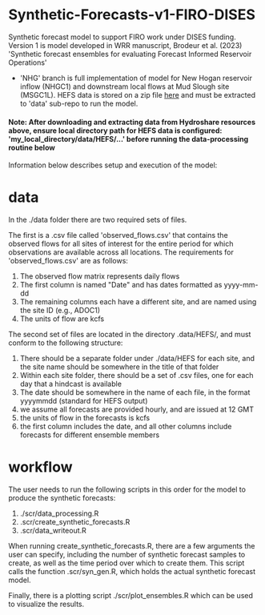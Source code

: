 # Synthetic-Forecasts-v1-FIRO-DISES
Synthetic forecast model to support FIRO work under DISES funding. Version 1 is model developed in WRR manuscript, Brodeur et al. (2023) 'Synthetic forecast ensembles for evaluating Forecast Informed Reservoir Operations'
   
- 'NHG' branch is full implementation of model for New Hogan reservoir inflow (NHGC1) and downstream local flows at Mud Slough site (MSGC1L). HEFS data is stored on a zip file [here](https://www.hydroshare.org/resource/f63ead2d62414940a7d90acdc234a5d1/) and must be extracted to 'data' sub-repo to run the model.   
   
#### Note: After downloading and extracting data from Hydroshare resources above, ensure local directory path for HEFS data is configured: 'my_local_directory/data/HEFS/...'  before running the data-processing routine below
   
Information below describes setup and execution of the model:   
# data

In the ./data folder there are two required sets of files. 

The first is a .csv file called 'observed_flows.csv' that contains the observed flows for all sites of interest for the entire period for which observations are available across all locations. The requirements for 'observed_flows.csv' are as follows:
1) The observed flow matrix represents daily flows
2) The first column is named "Date" and has dates formatted as yyyy-mm-dd
3) The remaining columns each have a different site, and are named using the site ID (e.g., ADOC1)
4) The units of flow are kcfs

The second set of files are located in the directory .data/HEFS/, and must conform to the following structure: 
1) There should be a separate folder under ./data/HEFS for each site, and the site name should be somewhere in the title of that folder
2) Within each site folder, there should be a set of .csv files, one for each day that a hindcast is available
3) The date should be somewhere in the name of each file, in the format yyyymmdd (standard for HEFS output)
4) we assume all forecasts are provided hourly, and are issued at 12 GMT
5) the units of flow in the forecasts is kcfs
6) the first column includes the date, and all other columns include forecasts for different ensemble members

# workflow

The user needs to run the following scripts in this order for the model to produce the synthetic forecasts:
1) ./scr/data_processing.R
2) .scr/create_synthetic_forecasts.R
3) .scr/data_writeout.R

When running create_synthetic_forecasts.R, there are a few arguments the user can specify, including the number of synthetic forecast samples to create, as well as the time period over which to create them. This script calls the function .scr/syn_gen.R, which holds the actual synthetic forecast model. 

Finally, there is a plotting script ./scr/plot_ensembles.R which can be used to visualize the results. 

